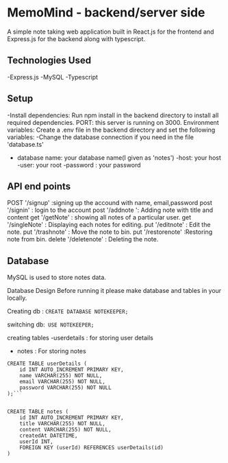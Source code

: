 # MemoMind - backend/server side
  A simple note taking web application built in React.js for the frontend and Express.js for the backend along with typescript.


## Technologies Used
-Express.js
-MySQL
-Typescript


## Setup
-Install dependencies: Run npm install in the backend directory to install all required dependencies.
PORT: this server is running on 3000.
Environment variables: Create a .env file in the backend directory and set the following variables:
-Change the database connection if you need in the file 'database.ts'
- database name: your database name(I given as 'notes')
-host: your host
-user: your root
-password : your password


## API end points
POST '/signup' :signing up the accound with name, email,password
post '/signin' : login to the account
post '/addnote ': Adding note with title and content
get '/getNote' : showing all notes of a particular user.
get '/singleNote' : Displaying each notes for editing.
put   '/editnote' : Edit the note.
put  '/trashnote' : Move the note to bin.
put  '/restorenote' :Restoring note from bin.
delete '/deletenote' : Deleting the note.

## Database
MySQL is used to store notes data.

Database Design
Before running it please make database and tables in your locally.

Creating db : ```CREATE DATABASE NOTEKEEPER; ```

switching db:``` USE NOTEKEEPER;```


creating tables
-userdetails : for storing user details
- notes : For storing notes
  
```
CREATE TABLE userDetails (
    id INT AUTO_INCREMENT PRIMARY KEY,
    name VARCHAR(255) NOT NULL,
    email VARCHAR(255) NOT NULL,
    password VARCHAR(255) NOT NULL
);```


CREATE TABLE notes (
    id INT AUTO_INCREMENT PRIMARY KEY,
    title VARCHAR(255) NOT NULL,
    content VARCHAR(255) NOT NULL,
    createdAt DATETIME,
    userId INT,
    FOREIGN KEY (userId) REFERENCES userDetails(id)
)

